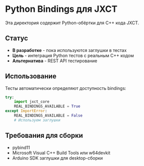 # Python Bindings для JXCT

Эта директория содержит Python-обёртки для C++ кода JXCT.

## Статус
- **В разработке** - пока используются заглушки в тестах
- **Цель** - интеграция Python тестов с реальным C++ кодом
- **Альтернатива** - REST API тестирование

## Использование
Тесты автоматически определяют доступность bindings:
```python
try:
    import jxct_core
    REAL_BINDINGS_AVAILABLE = True
except ImportError:
    REAL_BINDINGS_AVAILABLE = False
    # Используем заглушки
```

## Требования для сборки
- pybind11
- Microsoft Visual C++ Build Tools или w64devkit
- Arduino SDK заглушки для desktop-сборки 